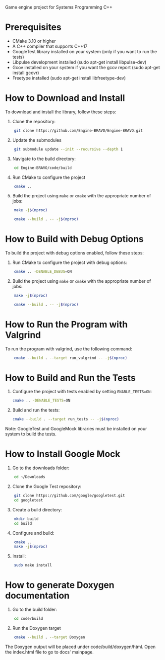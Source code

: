 Game engine project for Systems Programming C++

# Prerequisites
- CMake 3.10 or higher
- A C++ compiler that supports C++17
- GoogleTest library installed on your system (only if you want to run the tests)
- Libpulse development installed (sudo apt-get install libpulse-dev)
- Gcov installed on your system if you want the gcov report (sudo apt-get install gcovr)
- Freetype installed (sudo apt-get install libfreetype-dev)

# How to Download and Install

To download and install the library, follow these steps:

1. Clone the repository:
```sh
    git clone https://github.com/Engine-BRAVO/Engine-BRAVO.git
```

2. Update the submodules
```sh
    git submodule update --init --recursive --depth 1
```

3. Navigate to the build directory:
```sh
    cd Engine-BRAVO/code/build
```

4. Run CMake to configure the project
```sh
    cmake ..
```

5. Build the project using `make` or `cmake` with the appropriate number of jobs:
```sh
    make -j$(nproc)
```
```sh
    cmake --build . -- -j$(nproc)
```

# How to Build with Debug Options

To build the project with debug options enabled, follow these steps:

1. Run CMake to configure the project with debug options:
```sh
    cmake .. -DENABLE_DEBUG=ON
```

2. Build the project using `make` or `cmake` with the appropriate number of jobs:
```sh
    make -j$(nproc)
```
```sh
    cmake --build . -- -j$(nproc)
```

# How to Run the Program with Valgrind
To run the program with valgrind, use the following command:
```sh
    cmake --build . --target run_valgrind -- -j$(nproc)
```

# How to Build and Run the Tests

1. Configure the project with tests enabled by setting `ENABLE_TESTS=ON`:
    ```sh
    cmake .. -DENABLE_TESTS=ON
    ```

2. Build and run the tests:
    ```sh
    cmake --build . --target run_tests -- -j$(nproc)
    ```

Note: GoogleTest and GoogleMock libraries must be installed on your system to build the tests.

# How to Install Google Mock

1. Go to the downloads folder:
```sh
    cd ~/Downloads
```

2. Clone the Google Test repository:
```sh
    git clone https://github.com/google/googletest.git
    cd googletest
```

3. Create a build directory:
```sh
    mkdir build
    cd build
```

4. Configure and build:
```sh
    cmake ..
    make -j$(nproc)
```

5. Install:
```sh
    sudo make install
```

# How to generate Doxygen documentation
1. Go to the build folder:
```sh
    cd code/build
```

2. Run the Doxygen target
```sh
    cmake --build . --target Doxygen
```

The Doxygen output will be placed under code/build/doxygen/html. Open the index.html file to go to docs' mainpage.
